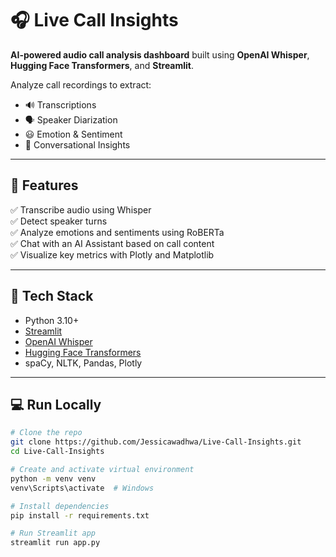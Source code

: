 # 🎧 Live Call Insights

**AI-powered audio call analysis dashboard** built using **OpenAI Whisper**, **Hugging Face Transformers**, and **Streamlit**.

Analyze call recordings to extract:
- 🔊 Transcriptions
- 🗣️ Speaker Diarization
- 😃 Emotion & Sentiment
- 💬 Conversational Insights



---

## 🚀 Features

✅ Transcribe audio using Whisper  
✅ Detect speaker turns  
✅ Analyze emotions and sentiments using RoBERTa  
✅ Chat with an AI Assistant based on call content  
✅ Visualize key metrics with Plotly and Matplotlib

---

## 🧠 Tech Stack

- Python 3.10+
- [Streamlit](https://streamlit.io/)
- [OpenAI Whisper](https://github.com/openai/whisper)
- [Hugging Face Transformers](https://huggingface.co/)
- spaCy, NLTK, Pandas, Plotly

---

## 💻 Run Locally

```bash
# Clone the repo
git clone https://github.com/Jessicawadhwa/Live-Call-Insights.git
cd Live-Call-Insights

# Create and activate virtual environment
python -m venv venv
venv\Scripts\activate  # Windows

# Install dependencies
pip install -r requirements.txt

# Run Streamlit app
streamlit run app.py





